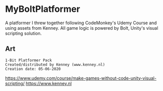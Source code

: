 # MyBoltPlatformer
A platformer I threw together following CodeMonkey's Udemy Course and using assets from Kenney. All game logic is powered by Bolt, Unity's visual scripting solution.

## Art
	1-Bit Platformer Pack
	Created/distributed by Kenney (www.kenney.nl)
	Creation date: 05-06-2020

https://www.udemy.com/course/make-games-without-code-unity-visual-scripting/
https://www.kenney.nl